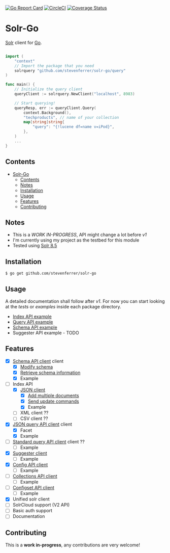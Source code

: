 [![Go Report Card](https://goreportcard.com/badge/github.com/stevenferrer/solr-go)](https://goreportcard.com/report/github.com/stevenferrer/solr-go)
[![CircleCI](https://circleci.com/gh/stevenferrer/solr-go.svg?style=shield)](https://circleci.com/gh/stevenferrer/solr-go)
[![Coverage Status](https://coveralls.io/repos/github/stevenferrer/solr-go/badge.svg?branch=master)](https://coveralls.io/github/stevenferrer/solr-go?branch=master)

# Solr-Go

[Solr](https://lucene.apache.org/solr/) client for [Go](http://go.dev/). 

```go

import (
    "context"
    // Import the package that you need
    solrquery "github.com/stevenferrer/solr-go/query"
)

func main() {
    // Initialize the query client
    queryClient := solrquery.NewClient("localhost", 8983)

    // Start querying!
    queryResp, err := queryClient.Query(
        context.Background(),
        "techproducts", // name of your collection
        map[string]string{
            "query": "{!lucene df=name v=iPod}",
        },
    )
    ...
}
```

## Contents

- [Solr-Go](#solr-go)
  - [Contents](#contents)
  - [Notes](#notes)
  - [Installation](#installation)
  - [Usage](#usage)
  - [Features](#features)
  - [Contributing](#contributing)

## Notes

* This is a *WORK IN-PROGRESS*, API might change a lot before *v1*
* I'm currently using my project as the testbed for this module
* Tested using [Solr 8.5](https://lucene.apache.org/solr/guide/8_5/)

## Installation

```console
$ go get github.com/stevenferrer/solr-go
```

## Usage

A detailed documentation shall follow after *v1*. For now you can start looking at the *tests* or *examples* inside each package directory.

* [Index API example](./index/examples/main.go)
* [Query API example](./query/example/main.go)
* [Schema API example](./schema/example/main.go)
* Suggester API example - TODO

## Features

- [x] [Schema API client](https://lucene.apache.org/solr/guide/8_5/schema-api.html) client
  - [x] [Modify schema](https://lucene.apache.org/solr/guide/8_5/schema-api.html#modify-the-schema)
  - [x] [Retrieve schema information](https://lucene.apache.org/solr/guide/8_5/schema-api.html#retrieve-schema-information)
  - [x] Example
- [ ] Index API
  - [x] [JSON client](https://lucene.apache.org/solr/guide/8_5/uploading-data-with-index-handlers.html)
    - [x] [Add multiple documents](https://lucene.apache.org/solr/guide/8_5/uploading-data-with-index-handlers.html#adding-multiple-json-documents)
    - [x] [Send update commands](https://lucene.apache.org/solr/guide/8_5/uploading-data-with-index-handlers.html#sending-json-update-commands) 
	- [x] Example
  - [ ] XML client ??
  - [ ] CSV client ??
- [x] [JSON query API client](https://lucene.apache.org/solr/guide/8_5/json-query-dsl.html) client
  - [x] Facet
  - [x] Example
- [ ] [Standard query API client](https://lucene.apache.org/solr/guide/8_5/the-standard-query-parser.html#the-standard-query-parser) client ??
  - [ ] Example
- [x] [Suggester client](https://lucene.apache.org/solr/guide/8_5/suggester.html)
  - [ ] Example
- [x] [Config API client](https://lucene.apache.org/solr/guide/8_5/config-api.html)
  - [ ] Example
- [ ] [Collections API client](https://lucene.apache.org/solr/guide/8_5/collections-api.html)
  - [ ] Example
- [ ] [Configset API client](https://lucene.apache.org/solr/guide/8_5/configsets-api.html)
  - [ ] Example
- [x] Unified solr client
- [ ] SolrCloud support (V2 API)
- [ ] Basic auth support
- [ ] Documentation

## Contributing

This is a **work in-progress**, any contributions are very welcome!

